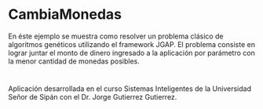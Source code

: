 # CambiaMonedas
En éste ejemplo se muestra como resolver un problema clásico de algoritmos genéticos utilizando el framework JGAP.
El problema consiste en lograr juntar el monto de dinero ingresado a la aplicación por parámetro con la menor cantidad
de monedas posibles.

#
Aplicación desarrollada en el curso Sistemas Inteligentes de la Universidad Señor de Sipán con el Dr. Jorge Gutierrez Gutierrez.
